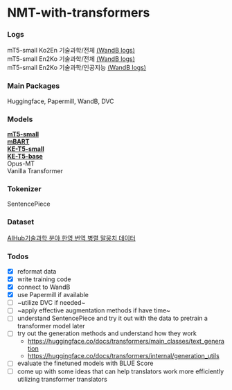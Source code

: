 # NMT-with-transformers

### Logs
mT5-small Ko2En 기술과학/전체 [(WandB logs)](https://wandb.ai/dotsnangles/ko2en-translator-mt5-small-with-the-domain-data)  
mT5-small En2Ko 기술과학/전체 [(WandB logs)](https://wandb.ai/dotsnangles/en2ko-translator-mt5-small-with-the-domain-data)  
mT5-small En2Ko 기술과학/인공지능 [(WandB logs)](https://wandb.ai/dotsnangles/en2ko-translator-mt5-small)

### Main Packages  
Huggingface, Papermill, WandB, DVC

### Models  
[**mT5-small**](https://huggingface.co/google/mt5-small)  
[**mBART**](https://huggingface.co/facebook/mbart-large-50-many-to-many-mmt)  
[**KE-T5-small**](https://huggingface.co/KETI-AIR/ke-t5-small)  
[**KE-T5-base**](https://huggingface.co/KETI-AIR/ke-t5-base)  
Opus-MT  
Vanilla Transformer

### Tokenizer
SentencePiece

### Dataset  
[AIHub기술과학 분야 한영 번역 병렬 말뭉치 데이터](https://aihub.or.kr/aihubdata/data/view.do?currMenu=115&topMenu=100&aihubDataSe=realm&dataSetSn=71266)

### Todos  
- [x] reformat data
- [x] write training code
- [x] connect to WandB
- [x] use Papermill if available
- [ ] ~utilize DVC if needed~
- [ ] ~apply effective augmentation methods if have time~
- [ ] understand SentencePiece and try it out with the data to pretrain a transformer model later
- [ ] try out the generation methods and understand how they work
  - https://huggingface.co/docs/transformers/main_classes/text_generation
  - https://huggingface.co/docs/transformers/internal/generation_utils
- [ ] evaluate the finetuned models with BLUE Score
- [ ] come up with some ideas that can help translators work more efficiently utilizing transformer translators
